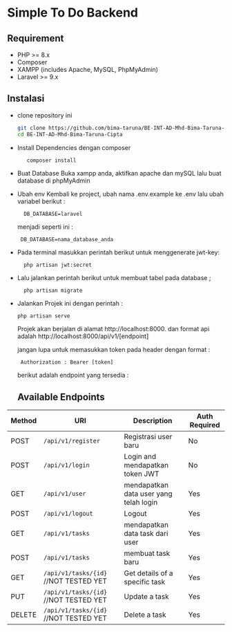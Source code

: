 <h1>Simple To Do Backend</h1>

## Requirement

- PHP >= 8.x
- Composer
- XAMPP (includes Apache, MySQL, PhpMyAdmin)
- Laravel >= 9.x

## Instalasi

- clone repository ini
  ```bash
  git clone https://github.com/bima-taruna/BE-INT-AD-Mhd-Bima-Taruna-Cipta.git
  cd BE-INT-AD-Mhd-Bima-Taruna-Cipta
    ```
- Install Dependencies dengan composer
  ```bash
     composer install
    ```
- Buat Database
  Buka xampp anda, aktifkan apache dan mySQL lalu buat database di phpMyAdmin

- Ubah env
  Kembali ke project, ubah nama .env.example ke .env lalu ubah variabel berikut :
  ```
    DB_DATABASE=laravel
  ```
  menjadi seperti ini :

   ```
    DB_DATABASE=nama_database_anda
  ```
- Pada terminal masukkan perintah berikut untuk menggenerate jwt-key:
  ```
    php artisan jwt:secret
  
  ```
- Lalu jalankan perintah berikut untuk membuat tabel pada database ;
  ```
    php artisan migrate
  ```
- Jalankan Projek ini dengan perintah :
  ```
  php artisan serve
  ```
  Projek akan berjalan di alamat http://localhost:8000.
  dan format api adalah http://localhost:8000/api/v1/[endpoint]

  jangan lupa untuk memasukkan token pada header dengan format :
  ```
   Authorization : Bearer [token]
  ```

  berikut adalah endpoint yang tersedia :

  ## Available Endpoints

| Method | URI                   | Description                  | Auth Required |
|--------|------------------------|------------------------------|---------------|
| POST   | `/api/v1/register`     | Registrasi user baru           | No            |
| POST   | `/api/v1/login`       | Login and mendapatkan token JWT     | No            |
| GET    | `/api/v1/user`          | mendapatkan data user yang telah login   | Yes           |
| POST   | `/api/v1/logout`      | Logout              | Yes           |
| GET    | `/api/v1/tasks`            | mendapatkan data task dari user          | Yes           |
| POST   | `/api/v1/tasks`            | membuat task baru            | Yes           |
| GET    | `/api/v1/tasks/{id}` //NOT TESTED  YET    | Get details of a specific task| Yes           |
| PUT    | `/api/v1/tasks/{id}` //NOT TESTED  YET    | Update a task                 | Yes           |
| DELETE | `/api/v1/tasks/{id}` //NOT TESTED YET      | Delete a task                 | Yes           |
  
  
